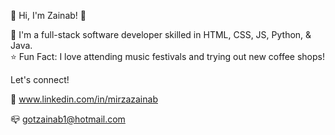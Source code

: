  🌸 Hi, I'm Zainab! 🌸

👾 I'm a full-stack software developer skilled in HTML, CSS, JS, Python, & Java.                                                                            
⭐️ Fun Fact: I love attending music festivals and trying out new coffee shops! 

Let's connect! 

🔗 www.linkedin.com/in/mirzazainab 

📪 gotzainab1@hotmail.com
